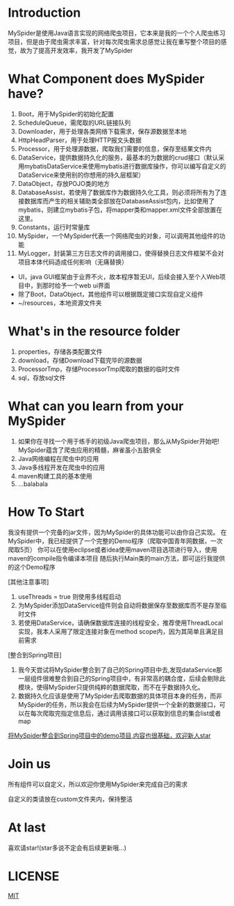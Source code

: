 # Introduction

MySpider是使用Java语言实现的网络爬虫项目，它本来是我的一个个人爬虫练习项目，但是由于爬虫需求丰富，针对每次爬虫需求总感觉让我在重写整个项目的感觉，故为了提高开发效率，我开发了MySpider

# What Component does MySpider have?

1. Boot，用于MySpider的初始化配置
2. ScheduleQueue，需爬取的URL链接队列
3. Downloader，用于处理各类网络下载需求，保存源数据至本地
4. HttpHeadParser，用于处理HTTP报文头数据
5. Processor，用于处理源数据，爬取我们需要的信息，保存至结果文件内
6. DataService，提供数据持久化的服务，最基本的为数据的crud接口（默认采用mybatisDataService来使用mybatis进行数据库操作，你可以编写自定义的DataService来使用别的你想用的持久层框架）
7. DataObject，存放POJO类的地方
8. DatabaseAssist，若使用了数据库作为数据持久化工具，则必须将所有为了连接数据库而产生的相关辅助类全部放在DatabaseAssist包内，比如使用了mybatis，则建立mybatis子包，将mapper类和mapper.xml文件全部放置在这里。
8. Constants，运行时常量库
9. MySpider，一个MySpider代表一个网络爬虫的对象，可以调用其他组件的功能
10. MyLogger，封装第三方日志文件的调用接口，使得替换日志文件框架不会对项目本体代码造成任何影响（无痛替换）

 
 * UI，java GUI框架由于业界不火，故本程序暂无UI，后续会接入至个人Web项目中，到那时给予一个web ui界面
 * 除了Boot，DataObject，其他组件可以根据既定接口实现自定义组件
 * ~/resources，本地资源文件夹
 
 # What's in the resource folder
 
 1. properties，存储各类配置文件
 2. download，存储Download下载完毕的源数据
 3. ProcessorTmp，存储ProcessorTmp爬取的数据的临时文件
 4. sql，存放sql文件
 
 # What can you learn from your MySpider
 
 1. 如果你在寻找一个用于练手的初级Java爬虫项目，那么从MySpider开始吧! MySpider蕴含了爬虫应用的精髓，麻雀虽小五脏俱全
 2. Java网络编程在爬虫中的应用
 3. Java多线程开发在爬虫中的应用
 4. maven构建工具的基本使用
 5. ...balabala
 
 # How To Start
 
 我没有提供一个完备的jar文件，因为MySpider的具体功能可以由你自己实现。
 在MySpider中，我已经提供了一个完整的Demo程序（爬取中国青年网数据，一次爬取5页）
 你可以在使用eclipse或者idea使用maven项目选项进行导入，使用maven的compile指令编译本项目
 随后执行Main类的main方法，即可运行我提供的这个Demo程序
 
 [其他注意事项] 
 1. useThreads = true 则使用多线程启动
 2. 为MySpider添加DataService组件则会自动将数据保存至数据库而不是存至临时文件
 3. 若使用DataService，请确保数据库连接的线程安全，推荐使用ThreadLocal实现，我本人采用了限定连接对象在method scope内，因为其简单且满足目前需求
 
 [整合到Spring项目]
1. 我今天尝试将MySpider整合到了自己的Spring项目中去,发现dataService那一层组件很难整合到自己的Spring项目中，有非常高的耦合度，后续会剔除此模块，使得MySpider只提供纯粹的数据爬取，而不在乎数据持久化。
2. 数据持久化应该是使用了MySpider去爬取数据的具体项目本身的任务，而非MySpider的任务，所以我会在后续为MySpider提供一个全新的数据接口，可以在每次爬取完指定信息后，通过调用该接口可以获取到信息的集合list或者map
 
 [将MySpider整合到Spring项目中的demo项目,内容也很基础，欢迎新人star](https://github.com/zazaluMonster/MyBelfast) 
 
 
 # Join us
 
 所有组件可以自定义，所以欢迎你使用MySpider来完成自己的需求
 
 自定义的类请放在custom文件夹内，保持整洁
 
 # At last
 
 喜欢请star!(star多说不定会有后续更新哦...)
 
 
# LICENSE

[MIT](https://github.com/zazaluMonster/MySpider/blob/master/LICENSE)

